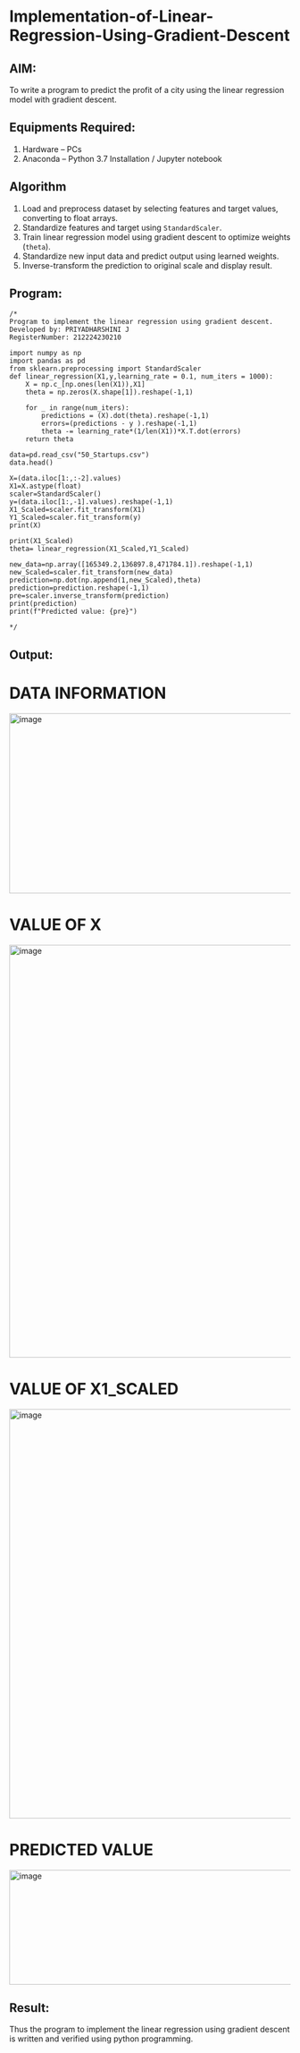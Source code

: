 # Implementation-of-Linear-Regression-Using-Gradient-Descent

## AIM:
To write a program to predict the profit of a city using the linear regression model with gradient descent.

## Equipments Required:
1. Hardware – PCs
2. Anaconda – Python 3.7 Installation / Jupyter notebook

## Algorithm
1. Load and preprocess dataset by selecting features and target values, converting to float arrays.
2. Standardize features and target using `StandardScaler`.
3. Train linear regression model using gradient descent to optimize weights (`theta`).
4. Standardize new input data and predict output using learned weights.
5. Inverse-transform the prediction to original scale and display result.

## Program:
```
/*
Program to implement the linear regression using gradient descent.
Developed by: PRIYADHARSHINI J
RegisterNumber: 212224230210

import numpy as np
import pandas as pd
from sklearn.preprocessing import StandardScaler
def linear_regression(X1,y,learning_rate = 0.1, num_iters = 1000):
    X = np.c_[np.ones(len(X1)),X1]
    theta = np.zeros(X.shape[1]).reshape(-1,1)
    
    for _ in range(num_iters):
        predictions = (X).dot(theta).reshape(-1,1)
        errors=(predictions - y ).reshape(-1,1)
        theta -= learning_rate*(1/len(X1))*X.T.dot(errors)
    return theta

data=pd.read_csv("50_Startups.csv")
data.head()

X=(data.iloc[1:,:-2].values)
X1=X.astype(float)
scaler=StandardScaler()
y=(data.iloc[1:,-1].values).reshape(-1,1)
X1_Scaled=scaler.fit_transform(X1)
Y1_Scaled=scaler.fit_transform(y)
print(X)

print(X1_Scaled)
theta= linear_regression(X1_Scaled,Y1_Scaled)

new_data=np.array([165349.2,136897.8,471784.1]).reshape(-1,1)
new_Scaled=scaler.fit_transform(new_data)
prediction=np.dot(np.append(1,new_Scaled),theta)
prediction=prediction.reshape(-1,1)
pre=scaler.inverse_transform(prediction)
print(prediction)
print(f"Predicted value: {pre}")
 
*/
```

## Output:
# DATA INFORMATION
<img width="846" height="322" alt="image" src="https://github.com/user-attachments/assets/09fc4778-ed93-4697-9eef-69d26ce43496" />

# VALUE OF X
<img width="531" height="738" alt="image" src="https://github.com/user-attachments/assets/ce1cbf54-5726-44b7-8e75-ace656d66c66" />

# VALUE OF X1_SCALED
<img width="572" height="732" alt="image" src="https://github.com/user-attachments/assets/d43c7fe3-fb19-45b4-b124-af81eca7bc47" />

# PREDICTED VALUE
<img width="533" height="205" alt="image" src="https://github.com/user-attachments/assets/e98a4d2a-c52e-4953-95be-cd8d58fa9ae8" />



## Result:
Thus the program to implement the linear regression using gradient descent is written and verified using python programming.
